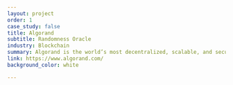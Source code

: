```yaml
---
layout: project
order: 1
case_study: false
title: Algorand
subtitle: Randomness Oracle
industry: Blockchain
summary: Algorand is the world’s most decentralized, scalable, and secure blockchain infrastructure.
link: https://www.algorand.com/
background_color: white

---
```


